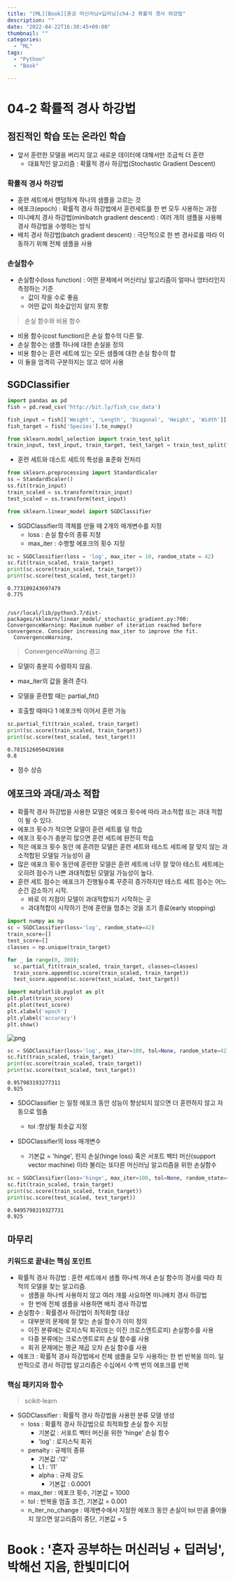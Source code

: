 ```yaml
---
title: "[ML][Book][혼공 머신러닝+딥러닝]ch4-2 확률적 경사 하강법"
description: ""
date: "2022-04-22T16:30:45+09:00"
thumbnail: ""
categories:
  - "ML"
tags:
  - "Python"
  - "Book"

---
```


# 04-2 확률적 경사 하강법

## 점진적인 학습 또는 온라인 학습
- 앞서 훈련한 모델을 버리지 않고 새로운 데이터에 대해서만 조금씩 더 훈련
  - 대표적인 알고리즘 : 확률적 경사 하강법(Stochastic Gradient Descent)

### 확률적 경사 하강법
- 훈련 세트에서 랜덤하게 하나의 샘플을 고르는 것
- 에포크(epoch) : 확률적 경사 하강법에서 훈련세트를 한 번 모두 사용하는 과정
- 미니배치 경사 하강법(minibatch gradient descent) : 여러 개의 샘플을 사용해 경사 하강법을 수행하는 방식
- 배치 경사 하강법(batch gradient descent) : 극단적으로 한 번 경사로를 따라 이동하기 위해 전체 샘플을 사용

### 손실함수
- 손실함수(loss function) : 어떤 문제에서 머신러닝 알고리즘이 얼마나 엉터리인지 측정하는 기준
  - 값이 작을 수로 좋음
  - 어떤 값이 최솟값인지 알지 못함
   
> 손실 함수와 비용 함수
- 비용 함수(cost function)은 손실 함수의 다른 말.
- 손실 함수는 샘플 하나에 대한 손실을 정의
- 비용 함수는 훈련 세트에 있는 모든 샘플에 대한 손실 함수의 합
- 이 둘을 엄격히 구분하지는 않고 섞어 사용

## SGDClassifier


```python
import pandas as pd
fish = pd.read_csv('http://bit.ly/fish_csv_data')
```


```python
fish_input = fish[['Weight', 'Length', 'Diagonal', 'Height', 'Width']].to_numpy()
fish_target = fish['Species'].to_numpy()
```


```python
from sklearn.model_selection import train_test_split
train_input, test_input, train_target, test_target = train_test_split(fish_input, fish_target, random_state=42)
```

- 훈련 세트와 데스트 세트의 특성을 표준화 전처리


```python
from sklearn.preprocessing import StandardScaler
ss = StandardScaler()
ss.fit(train_input)
train_scaled = ss.transform(train_input)
test_scaled = ss.transform(test_input)
```


```python
from sklearn.linear_model import SGDClassifier
```

- SGDClassifier의 객체를 만들 때 2개의 매개변수를 지정
  - loss : 손실 함수의 종류 지정
  - max_iter : 수행할 에포크의 횟수 지정


```python
sc = SGDClassifier(loss = 'log', max_iter = 10, random_state = 42)
sc.fit(train_scaled, train_target)
print(sc.score(train_scaled, train_target))
print(sc.score(test_scaled, test_target))
```

    0.773109243697479
    0.775
    

    /usr/local/lib/python3.7/dist-packages/sklearn/linear_model/_stochastic_gradient.py:700: ConvergenceWarning: Maximum number of iteration reached before convergence. Consider increasing max_iter to improve the fit.
      ConvergenceWarning,
    

> ConvergenceWarning 경고
- 모델이 충분히 수렴하지 않음.
- max_iter의 값을 올려 준다.

- 모델을 훈련할 때는 partial_fit()
- 호출할 때마다 1 에포크씩 이어서 훈련 가능


```python
sc.partial_fit(train_scaled, train_target)
print(sc.score(train_scaled, train_target))
print(sc.score(test_scaled, test_target))
```

    0.7815126050420168
    0.8
    

- 점수 상승

## 에포크와 과대/과소 적합
- 확률적 경사 하강법을 사용한 모델은 에포크 횟수에 따라 과소적합 또는 과대 적합이 될 수 있다. 
- 에포크 횟수가 적으면 모델이 훈련 세트를 덜 학습
- 에포크 횟수가 충분히 많으면 훈련 세트에 완전히 학습
- 적은 에포크 횟수 동안 에 훈려한 모델은 훈련 세트와 테스트 세트에 잘 맞지 않는 과소적합된 모델일 가능성이 큼
- 많은 에포크 횟수 동안에 훈련한 모델은 훈련 세트에 너무 잘 맞아 테스트 세트에는 오히려 점수가 나쁜 과대적합된 모델일 가능성이 높다.
- 훈련 세트 점수는 에포크가 진행될수록 꾸준히 증가하지만 테스트 세트 점수는 어느 순간 감소하기 시작.
  - 바로 이 지점이 모델이 과대적합되기 시작하는 곳
  - 과대적합이 시작하기 전에 훈련을 멈추는 것을 조기 종료(early stopping)
  


```python
import numpy as np
sc = SGDClassifier(loss='log', random_state=42)
train_score=[]
test_score=[]
classes = np.unique(train_target)
```


```python
for _ in range(0, 300):
  sc.partial_fit(train_scaled, train_target, classes=classes)
  train_score.append(sc.score(train_scaled, train_target))
  test_score.append(sc.score(test_scaled, test_target))
```


```python
import matplotlib.pyplot as plt
plt.plot(train_score)
plt.plot(test_score)
plt.xlabel('epoch')
plt.ylabel('accuracy')
plt.show()
```


![png](/images/self_study_ml_dl_images/chapter4_2/output_21_0.png)



```python
sc = SGDClassifier(loss='log', max_iter=100, tol=None, random_state=42)
sc.fit(train_scaled, train_target)
print(sc.score(train_scaled, train_target))
print(sc.score(test_scaled, test_target))
```

    0.957983193277311
    0.925
    

- SDGClassifier 는 일정 에포크 동안 성능이 향상되지 않으면 더 훈련하지 않고 자동으로 멈춤
  - tol :향상될 최솟값 지정

- SDGClassifier의 loss 매개변수
  - 기본값 = 'hinge', 힌지 손실(hinge loss) 혹은 서포트 벡터 머신(support vector machine) 이라 불리는 또다른 머신러닝 알고리즘을 위한 손실함수


```python
sc = SGDClassifier(loss='hinge', max_iter=100, tol=None, random_state=42)
sc.fit(train_scaled, train_target)
print(sc.score(train_scaled, train_target))
print(sc.score(test_scaled, test_target))
```

    0.9495798319327731
    0.925
    

## 마무리

### 키워드로 끝내는 핵심 포인트
- 확률적 경사 하강법 : 훈련 세트에서 샘플 하나씩 꺼내 손실 함수의 경사를 따라 최적의 모델을 찾는 알고리즘.
  - 샘플을 하나씩 사용하지 않고 여러 개를 사요하면 미니배치 경사 하강법
  - 한 번에 전체 샘플을 사용하면 배치 경사 하강법
- 손실함수 : 확률경사 하강법이 최적화할 대상
  - 대부분의 문제에 잘 맞는 손실 함수가 이미 정의
  - 이진 분류에는 로지스틱 회귀(또는 이진 크로스엔트로피) 손실함수를 사용
  - 다중 분류에는 크로스엔트로피 손실 함수를 사용
  - 회귀 문제에는 평균 제곱 오차 손실 함수를 사용
- 에포크 : 확률적 경사 하강법에서 전체 샘플을 모두 사용하는 한 번 반복을 의미. 일반적으로 경사 하강법 알고리즘은 수십에서 수백 번의 에포크를 반복

### 핵심 패키지와 함수
> scikit-learn
- SGDClassifier : 확률적 경사 하강법을 사용한 분류 모델 생성
  - loss : 확률적 경사 하강법으로 최적화할 손실 함수 지정
    - 기본값 : 서포트 벡터 머신을 위한 'hinge' 손실 함수
    - 'log' : 로지스틱 회귀
  - penalty : 규제의 종류
    - 기본값 :'l2'
    - L1 : 'l1'
    - alpha : 규제 강도
      - 기본값 : 0.0001
  - max_iter : 에포크 횟수, 기본값 = 1000
  - tol : 반복을 멈출 조건, 기본값 = 0.001
  - n_iter_no_change : 매개변수에서 지정한 에포크 동안 손실이 tol 만큼 줄어들지 않으면 알고리즘이 중단, 기본값 = 5

# Book : '혼자 공부하는 머신러닝 + 딥러닝', 박해선 지음, 한빛미디어